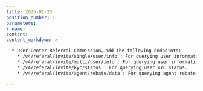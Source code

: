 ```yaml
---
title: 2025-01-23
position_number: 1
parameters:
- name:
content:
content_markdown: >-

  * User Center-Referral Commission，add the following endpoints:
    * /v4/referal/invite/single/user/info : For querying user information.
    * /v4/referal/invite/multi/user/info : For querying user information in bulk.
    * /v4/referal/invite/kyc/status : For querying user KYC status.
    * /v4/referal/invite/agent/rebate/data : For querying agent rebate data.

---
```



